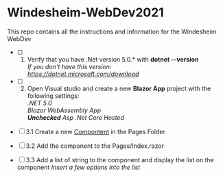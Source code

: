 # Windesheim-WebDev2021
This repo contains all the instructions and information for the Windesheim WebDev

- [ ] 1. Verify that you have .Net version 5.0.* with **dotnet --version**  
*If you don't have this version: https://dotnet.microsoft.com/download*  

- [ ] 2. Open Visual studio and create a new **Blazor App** project with the following settings:  
*.NET 5.0  
Blazor WebAssembly App  
**Unchecked** Asp .Net Core Hosted*

- [ ] 3.1 Create a new [Compontent](https://docs.microsoft.com/en-us/aspnet/core/blazor/components/?view=aspnetcore-5.0) in the Pages Folder
- [ ] 3.2 Add the component to the Pages/Index.razor
- [ ] 3.3 Add a list of string to the component and display the list on the component *Insert a few options into the list*
